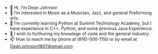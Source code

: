 - 👋 Hi, I’m Dean Johnson
- 👀 I’m interested in Music as a Musician, Jazz, and general Preforming arts.
- 🌱 I’m currently learning Python at Summit Technology Academy, but I have experience in C++, Python, and some previous Java Experience.
- 💞️ I wish to furthuring my knowlege of code and the general industry.
- 📫 How to reach me by phone at (816)-500-1150 or by email at Dean.johnson1807@gmail.com

<!---
Dean Johnson/Deanj876 is a ✨ special ✨ repository because its `README.md` (this file) appears on your GitHub profile.
You can click the Preview link to take a look at your changes.
--->
